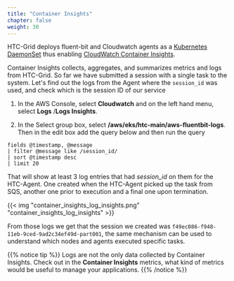 ```yaml
---
title: "Container Insights"
chapter: false
weight: 30
---
```


HTC-Grid deploys fluent-bit and Cloudwatch agents as a [Kubernetes DaemonSet](https://kubernetes.io/docs/concepts/workloads/controllers/daemonset/) thus enabling [CloudWatch Container Insights](https://docs.aws.amazon.com/AmazonCloudWatch/latest/monitoring/ContainerInsights.html).

Container Insights  collects, aggregates, and summarizes metrics and logs from HTC-Grid. So far we have submitted a session with a single task to the system. Let's find out the logs from the Agent where the `session_id` was used, and check which is the session ID of our service

1. In the AWS Console, select **Cloudwatch** and on the left hand menu, select  **Logs** /**Logs Insights**.

1. In the Select group box, select **/aws/eks/htc-main/aws-fluentbit-logs**. Then in the edit box add the query below and then run the query

```text
fields @timestamp, @message
| filter @message like /session_id/
| sort @timestamp desc
| limit 20
```

That will show at least 3 log entries that had *session_id* on them for the HTC-Agent. One created when the HTC-Agent picked up the task from SQS, another one prior to execution and a final one upon termination.

{{< img "container_insights_log_insights.png" "container_insights_log_insights" >}}

From those logs we get that the session we created was `f49ec086-f948-11eb-9ced-9ad2c34ef49d-part001`, the same mechanism can be used to understand which nodes and agents executed specific tasks.

{{% notice tip %}}
Logs are not the only data collected by Container Insights. Check out in the **Container Insights** metrics, what kind of metrics would be useful to manage your applications.
{{% /notice %}}
